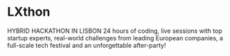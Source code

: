 # LXthon
HYBRID HACKATHON IN LISBON 24 hours of coding, live sessions with top startup experts, real-world challenges from leading European companies, a full-scale tech festival and an unforgettable after-party!
